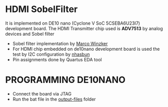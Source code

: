 # HDMI SobelFilter #
 It is implemented on DE10 nano (Cyclone V SoC 5CSEBA6U23I7) development board. The HDMI Transmitter chip used is **ADV7513** by analog devices and Sobel filter
- Sobel filter implementation by [Marco Winzker ](https://github.com/Marco-Winzker "Marco Winzker ")
- For HDMI chip embedded on de10nano development board is used the test by I2C configuration by [nhasbun](https://github.com/nhasbun/de10nano_vgaHdmi_chip "nhasbun") 
- Pin assignments done by Quartus EDA tool

# PROGRAMMING DE10NANO #
* Connect the board via JTAG
* Run the bat file in the [output-files](https://github.com/BigNixon/HDMI_SobelFilter_CycloneV/tree/master/quartus/output_files "output-files") folder
